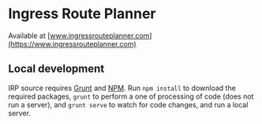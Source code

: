 # Ingress Route Planner

Available at [www.ingressrouteplanner.com](https://www.ingressrouteplanner.com)

## Local development

IRP source requires [Grunt](http://gruntjs.com/) and [NPM](https://www.npmjs.com/).
Run `npm install` to download the required packages, `grunt` to perform a one of processing of code (does not run a server), and `grunt serve` to watch for code changes, and run a local server.